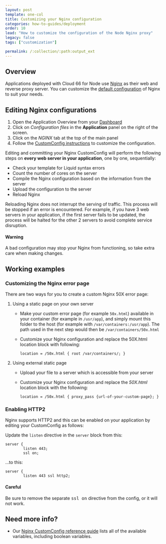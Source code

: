 ```yaml
---
layout: post
template: one-col
title: Customizing your Nginx configuration
categories: how-to-guides/deployment
order: 10
lead: "How to customize the configuration of the Node Nginx proxy"
legacy: false
tags: ["customization"]

permalink: /:collection/:path:output_ext
---
```


## Overview

Applications deployed with Cloud 66 for Node use [Nginx](http://nginx.com) as their web and reverse proxy server. You can customize the [default configuration](/node/references/nginx.html#default-nginx-configuration) of Nginx to suit your needs.

## Editing Nginx configurations

1. Open the Application Overview from your [Dashboard](https://app.cloud66.com/dashboard)
2. Click on *Configuration files*  in the **Application** panel on the right of the screen.
3. Click on the *NGINX* tab at the top of the main panel 
4. Follow the [CustomConfig instructions](/node/tutorials/custom-config.html) to customize the configuration.

Editing and committing your Nginx CustomConfig will perform the following steps on **every web server in your application**, one by one, sequentially:

*   Check your template for Liquid syntax errors
*   Count the number of cores on the server
*   Compile the Nginx configuration based on the information from the server
*   Upload the configuration to the server
*   Reload Nginx

Reloading Nginx does not interrupt the serving of traffic. This process will be stopped if an error is encountered. For example, if you have 3 web servers in your application, if the first server fails to be updated, the process will be halted for the other 2 servers to avoid complete service disruption.

#### Warning
<div class="notice notice-warning"><p>A bad configuration may stop your Nginx from functioning, so take extra care when making changes.</p></div>

## Working examples 

### Customizing the Nginx error page

There are two ways for you to create a custom Nginx 50X error page:

1. Using a static page on your own server
    - Make your custom error page (for example `50x.html`) available in your container (for example in `/usr/app`), and simply mount this folder to the host (for example with `/var/containers:/usr/app`). The path used in the next step would then be `/var/containers/50x.html`
    - Customize your Nginx configuration and replace the 50X.html location block with following:
    
        ``
    location = /50x.html
    {
        root /var/containers/;
    }
    ``
2. Using external static page
    - Upload your file to a server which is accessible from your server
    - Customize your Nginx configuration and replace the _50X.html_ location block with the following:
    
        ``
    location = /50x.html
    {
        proxy_pass {url-of-your-custom-page};
    }
    ``

### Enabling HTTP2

Nginx supports HTTP2 and this can be enabled on your application by editing your CustomConfig as follows:

Update the `listen` directive in the `server` block from this:

```shell
server {
        listen 443;
        ssl on;
```

...to this:

```shell
server {
        listen 443 ssl http2;
```

#### Careful
<div class="notice notice-warning"><p>Be sure to remove the separate <kbd>ssl on</kbd> directive from the config, or it will not work.
</p></div>


## Need more info?
* Our [Nginx CustomConfig reference guide](/node/references/nginx.html#nginx-customconfig-variables) lists all of the available variables, including boolean variables.

